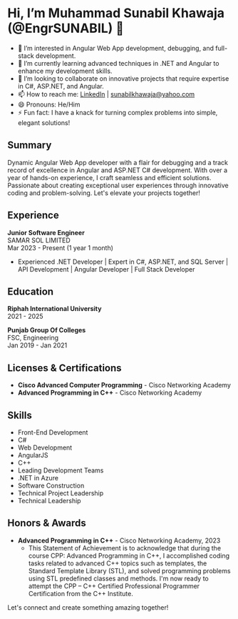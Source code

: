 # Hi, I’m Muhammad Sunabil Khawaja (@EngrSUNABIL) 👋

- 👀 I’m interested in Angular Web App development, debugging, and full-stack development.
- 🌱 I’m currently learning advanced techniques in .NET and Angular to enhance my development skills.
- 💞️ I’m looking to collaborate on innovative projects that require expertise in C#, ASP.NET, and Angular.
- 📫 How to reach me: [LinkedIn](https://linkedin.com/in/muhammad-sunabil-khawaja) | sunabilkhawaja@yahoo.com
- 😄 Pronouns: He/Him
- ⚡ Fun fact: I have a knack for turning complex problems into simple, elegant solutions!

## Summary

Dynamic Angular Web App developer with a flair for debugging and a track record of excellence in Angular and ASP.NET C# development. With over a year of hands-on experience, I craft seamless and efficient solutions. Passionate about creating exceptional user experiences through innovative coding and problem-solving. Let's elevate your projects together!

## Experience

**Junior Software Engineer**  
SAMAR SOL LIMITED  
Mar 2023 - Present (1 year 1 month)  
- Experienced .NET Developer | Expert in C#, ASP.NET, and SQL Server | API Development | Angular Developer | Full Stack Developer

## Education

**Riphah International University**  
2021 - 2025

**Punjab Group Of Colleges**  
FSC, Engineering  
Jan 2019 - Jan 2021

## Licenses & Certifications

- **Cisco Advanced Computer Programming** - Cisco Networking Academy
- **Advanced Programming in C++** - Cisco Networking Academy

## Skills

- Front-End Development
- C#
- Web Development
- AngularJS
- C++
- Leading Development Teams
- .NET in Azure
- Software Construction
- Technical Project Leadership
- Technical Leadership

## Honors & Awards

- **Advanced Programming in C++** - Cisco Networking Academy, 2023
  - This Statement of Achievement is to acknowledge that during the course CPP: Advanced Programming in C++, I accomplished coding tasks related to advanced C++ topics such as templates, the Standard Template Library (STL), and solved programming problems using STL predefined classes and methods. I'm now ready to attempt the CPP – C++ Certified Professional Programmer Certification from the C++ Institute.

Let's connect and create something amazing together!

